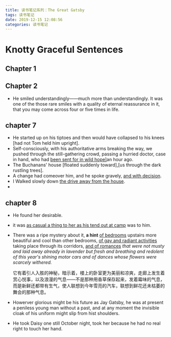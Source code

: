 ```yaml
---
title: 读书笔记系列：The Great Gatsby
tags: 读书笔记
date: 2019-12-15 12:08:56
categories: 读书笔记
---
```



# Knotty Graceful Sentences
## Chapter 1
## Chapter 2
* He smiled understandingly——much more than understandingly. It was one of the those rare smiles with a quality of eternal reassurance in it,
that you may come across four or five times in life.

## chapter 7 

* He started up on his tiptoes and then would have collapsed to his knees [had not Tom held him upright].
* Self-consciously, with his authoritative arms breaking the way, we pushed through the still-gathering crowd, passing a hurried doctor, case in hand, who had <u>been sent for in wild hope]</u>an hour ago.
* The Buchanans' house [floated suddenly toward],[us through the dark rustling trees].
* A change had comeover him, and he spoke gravely, <u>and with decision</u>.
* I Walked slowly down <u>the drive away from the house</u>.
* ​    

## chapter 8

- He found her desirable.

- it was <u>as casual a thing to her as his tend out at camp</u> was to him.

- There was a ripe mystery about it, **a hint** <u>of bedrooms</u> upstairs more beautiful and cool than other bedrooms, <u>of gay and radiant activities</u> taking place through its corridors, <u>and of romances</u> *that were not musty and laid away already in lavender but fresh and breathing and redolent of this year's shining motor cars and of dances whose flowers were scarcely withered.*

  它有着引人入胜的神秘，暗示着，楼上的卧室更为美丽和凉爽，走廊上发生着赏心悦事，以及浪漫的气息——不是那种用香草保存起来，发着霉味的气息，而是新鲜还都带有生气，使人联想到今年雪亮的汽车，联想到鲜花还未枯萎的舞会的那种气息。

  

- Howerver glorious might be his future as Jay Gatsby, he was at present a peniless young man without a past, and at any moment the invisible cloak of his uniform might slip from hist shoulders.

- He took Daisy one still October night, took her because he had no real right to touch her hand.